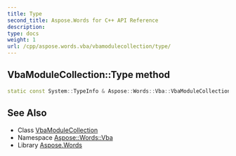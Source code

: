 ```yaml
---
title: Type
second_title: Aspose.Words for C++ API Reference
description: 
type: docs
weight: 1
url: /cpp/aspose.words.vba/vbamodulecollection/type/
---
```

## VbaModuleCollection::Type method




```cpp
static const System::TypeInfo & Aspose::Words::Vba::VbaModuleCollection::Type()
```

## See Also

* Class [VbaModuleCollection](../)
* Namespace [Aspose::Words::Vba](../../)
* Library [Aspose.Words](../../../)

